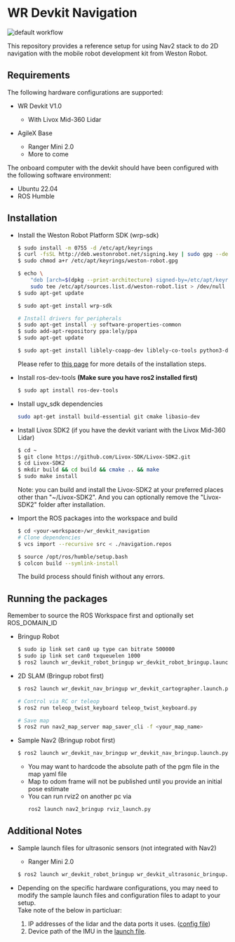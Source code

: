 # WR Devkit Navigation

![default workflow](https://github.com/westonrobot/wr_devkit_navigation/actions/workflows/default.yml/badge.svg?branch=main)

This repository provides a reference setup for using Nav2 stack to do 2D navigation with the mobile robot development kit from Weston Robot.

## Requirements

The following hardware configurations are supported: 

* WR Devkit V1.0
  * With Livox Mid-360 Lidar

* AgileX Base
  * Ranger Mini 2.0
  * More to come

The onboard computer with the devkit should have been configured with the following software environment:

* Ubuntu 22.04 
* ROS Humble

## Installation

* Install the Weston Robot Platform SDK (wrp-sdk)

    ```bash
    $ sudo install -m 0755 -d /etc/apt/keyrings
    $ curl -fsSL http://deb.westonrobot.net/signing.key | sudo gpg --dearmor -o /etc/apt/keyrings/weston-robot.gpg
    $ sudo chmod a+r /etc/apt/keyrings/weston-robot.gpg

    $ echo \
        "deb [arch=$(dpkg --print-architecture) signed-by=/etc/apt/keyrings/weston-robot.gpg] http://deb.westonrobot.net/$(lsb_release -cs) $(lsb_release -cs) main" | \
        sudo tee /etc/apt/sources.list.d/weston-robot.list > /dev/null
    $ sudo apt-get update

    $ sudo apt-get install wrp-sdk

    # Install drivers for peripherals
    $ sudo apt-get install -y software-properties-common 
    $ sudo add-apt-repository ppa:lely/ppa
    $ sudo apt-get update

    $ sudo apt-get install liblely-coapp-dev liblely-co-tools python3-dcf-tools pkg-config
    ```

    Please refer to [this page](https://docs.westonrobot.net/software/installation_guide.html) for more details of the installation steps.

* Install ros-dev-tools **(Make sure you have ros2 installed first)**
    ```bash
    $ sudo apt install ros-dev-tools
    ```

* Install ugv_sdk dependencies
    ```bash
    sudo apt-get install build-essential git cmake libasio-dev
    ```

* Install Livox SDK2 (if you have the devkit variant with the Livox Mid-360 Lidar)

    ```bash
    $ cd ~
    $ git clone https://github.com/Livox-SDK/Livox-SDK2.git
    $ cd Livox-SDK2
    $ mkdir build && cd build && cmake .. && make
    $ sudo make install
    ```

    Note: you can build and install the Livox-SDK2 at your preferred places other than "~/Livox-SDK2". And you can optionally remove the "Livox-SDK2" folder after installation.

* Import the ROS packages into the workspace and build

    ```bash
    $ cd <your-workspace>/wr_devkit_navigation
    # Clone dependencies
    $ vcs import --recursive src < ./navigation.repos

    $ source /opt/ros/humble/setup.bash
    $ colcon build --symlink-install
    ```

    The build process should finish without any errors.

## Running the packages
Remember to source the ROS Workspace first and optionally set ROS_DOMAIN_ID

* Bringup Robot
    ```bash
    $ sudo ip link set can0 up type can bitrate 500000
    $ sudo ip link set can0 txqueuelen 1000
    $ ros2 launch wr_devkit_robot_bringup wr_devkit_robot_bringup.launch.py
    ```

* 2D SLAM (Bringup robot first)
    ```bash
    $ ros2 launch wr_devkit_nav_bringup wr_devkit_cartographer.launch.py 

    # Control via RC or teleop
    $ ros2 run teleop_twist_keyboard teleop_twist_keyboard.py

    # Save map
    $ ros2 run nav2_map_server map_saver_cli -f <your_map_name>
    ```

* Sample Nav2 (Bringup robot first)
    ```bash
    $ ros2 launch wr_devkit_nav_bringup wr_devkit_nav_bringup.launch.py map:=<your_map_yaml>
    ```

    * You may want to hardcode the absolute path of the pgm file in the map yaml file
    * Map to odom frame will not be published until you provide an initial pose estimate 
    * You can run rviz2 on another pc via
      ```bash
      ros2 launch nav2_bringup rviz_launch.py
      ```

## Additional Notes

* Sample launch files for ultrasonic sensors (not integrated with Nav2)
  
    * Ranger Mini 2.0

    ```bash
    $ ros2 launch wr_devkit_robot_bringup wr_devkit_ultrasonic_bringup.launch.py
    ```

* Depending on the specific hardware configurations, you may need to modify the sample launch files and configuration files to adapt to your setup.  
   Take note of the below in particluar:
   1. IP addresses of the lidar and the data ports it uses. ([config file](./src/wr_devkit_robot_bringup/config/MID360_config.json))
   2. Device path of the IMU in the [launch file](./src/wr_devkit_robot_bringup/launch/wr_devkit_sensor_bringup.launch.py).
